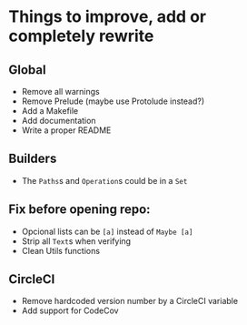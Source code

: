 # Things to improve, add or completely rewrite


## Global
 - Remove all warnings
 - Remove Prelude (maybe use Protolude instead?)
 - Add a Makefile
 - Add documentation
 - Write a proper README


 ## Builders
 - The `Paths`s and `Operation`s could be in a `Set`

 ## Fix before opening repo:
 - Opcional lists can be `[a]` instead of `Maybe [a]`
 - Strip all `Text`s when verifying
 - Clean Utils functions


 ## CircleCI
 - Remove hardcoded version number by a CircleCI variable
 - Add support for CodeCov
